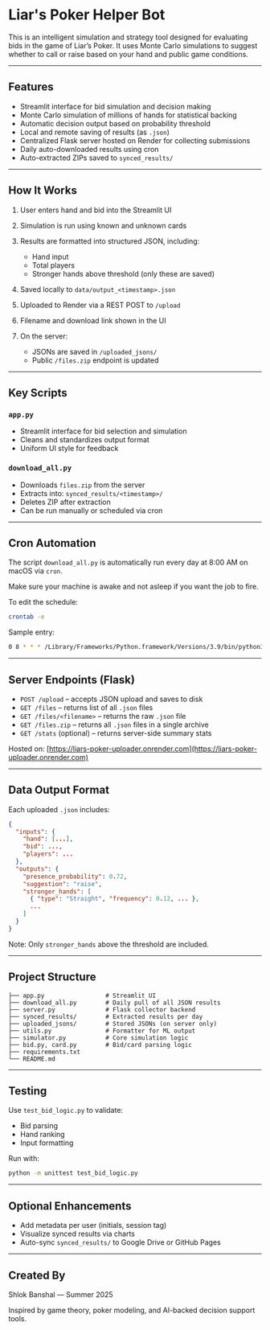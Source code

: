 # Liar's Poker Helper Bot

This is an intelligent simulation and strategy tool designed for evaluating bids in the game of Liar’s Poker. It uses Monte Carlo simulations to suggest whether to call or raise based on your hand and public game conditions.

---

## Features

* Streamlit interface for bid simulation and decision making
* Monte Carlo simulation of millions of hands for statistical backing
* Automatic decision output based on probability threshold
* Local and remote saving of results (as `.json`)
* Centralized Flask server hosted on Render for collecting submissions
* Daily auto-downloaded results using cron
* Auto-extracted ZIPs saved to `synced_results/`

---

## How It Works

1. User enters hand and bid into the Streamlit UI
2. Simulation is run using known and unknown cards
3. Results are formatted into structured JSON, including:

   * Hand input
   * Total players
   * Stronger hands above threshold (only these are saved)
4. Saved locally to `data/output_<timestamp>.json`
5. Uploaded to Render via a REST POST to `/upload`
6. Filename and download link shown in the UI
7. On the server:

   * JSONs are saved in `/uploaded_jsons/`
   * Public `/files.zip` endpoint is updated

---

## Key Scripts

### `app.py`

* Streamlit interface for bid selection and simulation
* Cleans and standardizes output format
* Uniform UI style for feedback

### `download_all.py`

* Downloads `files.zip` from the server
* Extracts into: `synced_results/<timestamp>/`
* Deletes ZIP after extraction
* Can be run manually or scheduled via cron

---

## Cron Automation

The script `download_all.py` is automatically run every day at 8:00 AM on macOS via `cron`.

Make sure your machine is awake and not asleep if you want the job to fire.

To edit the schedule:

```bash
crontab -e
```

Sample entry:

```bash
0 8 * * * /Library/Frameworks/Python.framework/Versions/3.9/bin/python3 /Users/yourname/path/to/download_all.py
```

---

## Server Endpoints (Flask)

* `POST /upload` – accepts JSON upload and saves to disk
* `GET /files` – returns list of all `.json` files
* `GET /files/<filename>` – returns the raw `.json` file
* `GET /files.zip` – returns all `.json` files in a single archive
* `GET /stats` (optional) – returns server-side summary stats

Hosted on: [https://liars-poker-uploader.onrender.com](https://liars-poker-uploader.onrender.com)

---

## Data Output Format

Each uploaded `.json` includes:

```json
{
  "inputs": {
    "hand": [...],
    "bid": ..., 
    "players": ...
  },
  "outputs": {
    "presence_probability": 0.72,
    "suggestion": "raise",
    "stronger_hands": [
      { "type": "Straight", "frequency": 0.12, ... },
      ...
    ]
  }
}
```

Note: Only `stronger_hands` above the threshold are included.

---

## Project Structure

```
├── app.py                 # Streamlit UI
├── download_all.py        # Daily pull of all JSON results
├── server.py              # Flask collector backend
├── synced_results/        # Extracted results per day
├── uploaded_jsons/        # Stored JSONs (on server only)
├── utils.py               # Formatter for ML output
├── simulator.py           # Core simulation logic
├── bid.py, card.py        # Bid/card parsing logic
├── requirements.txt
└── README.md
```

---

## Testing

Use `test_bid_logic.py` to validate:

* Bid parsing
* Hand ranking
* Input formatting

Run with:

```bash
python -m unittest test_bid_logic.py
```

---

## Optional Enhancements

* Add metadata per user (initials, session tag)
* Visualize synced results via charts
* Auto-sync `synced_results/` to Google Drive or GitHub Pages

---

## Created By

Shlok Banshal — Summer 2025

Inspired by game theory, poker modeling, and AI-backed decision support tools.